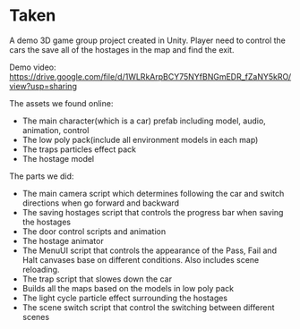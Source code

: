 # Taken

A demo 3D game group project created in Unity. Player need to control the cars the save all of the hostages in the map and find the exit.

Demo video: https://drive.google.com/file/d/1WLRkArpBCY75NYfBNGmEDR_fZaNY5kRO/view?usp=sharing

The assets we found online:
- The main character(which is a car) prefab including model, audio, animation, control
- The low poly pack(include all environment models in each map)
- The traps particles effect pack
- The hostage model

The parts we did:
- The main camera script which determines following the car and switch directions when go forward and backward
- The saving hostages script that controls the progress bar when saving the hostages
- The door control scripts and animation
- The hostage animator
- The MenuUI script that controls the appearance of the Pass, Fail and Halt canvases base on different conditions. Also includes scene reloading.
- The trap script that slowes down the car
- Builds all the maps based on the models in low poly pack
- The light cycle particle effect surrounding the hostages
- The scene switch script that control the switching between different scenes
